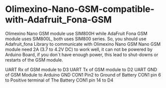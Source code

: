 # Olimexino-Nano-GSM-compatible-with-Adafruit_Fona-GSM
Olimexino Nano GSM module use SIM800H while AdaFruit Fona GSM module uses SIM800L, both uses SIM800 series.
So, you should use Adafruit_fona Library to communicate with Olimexino Nano GSM
Nano GSM module need 2A (3.7 to 4.2V DC) to  work well, it can not be powered by Arduino Board, if you don`t have enough power, 
this lead to shut-downs or restarts of the GSM module.


UART Rx of GSM module to  D3
UART Tx of GSM module to D2
UART GND of GSM Module to Arduino GND
CON1 Pin2 to Ground of Battery 
CON1 pin 6 to Positive terminal of The Battery
CON1 pin 14 to D4



